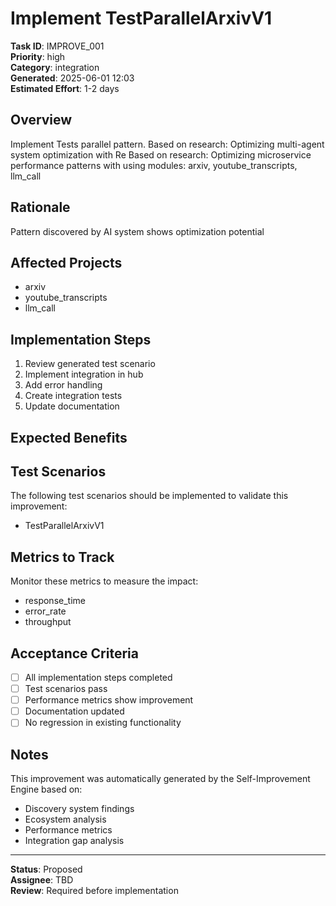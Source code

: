 # Implement TestParallelArxivV1

**Task ID**: IMPROVE_001  
**Priority**: high  
**Category**: integration  
**Generated**: 2025-06-01 12:03  
**Estimated Effort**: 1-2 days

## Overview

Implement Tests parallel pattern. Based on research: Optimizing multi-agent system optimization with Re Based on research: Optimizing microservice performance patterns with  using modules: arxiv, youtube_transcripts, llm_call

## Rationale

Pattern discovered by AI system shows optimization potential

## Affected Projects

- arxiv
- youtube_transcripts
- llm_call

## Implementation Steps

1. Review generated test scenario
2. Implement integration in hub
3. Add error handling
4. Create integration tests
5. Update documentation

## Expected Benefits



## Test Scenarios

The following test scenarios should be implemented to validate this improvement:

- TestParallelArxivV1

## Metrics to Track

Monitor these metrics to measure the impact:

- response_time
- error_rate
- throughput

## Acceptance Criteria

- [ ] All implementation steps completed
- [ ] Test scenarios pass
- [ ] Performance metrics show improvement
- [ ] Documentation updated
- [ ] No regression in existing functionality

## Notes

This improvement was automatically generated by the Self-Improvement Engine based on:
- Discovery system findings
- Ecosystem analysis
- Performance metrics
- Integration gap analysis

---

**Status**: Proposed  
**Assignee**: TBD  
**Review**: Required before implementation
